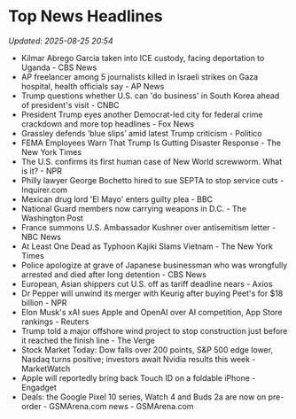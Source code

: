 # Top News Headlines

_Updated: 2025-08-25 20:54_

- Kilmar Abrego Garcia taken into ICE custody, facing deportation to Uganda - CBS News
- AP freelancer among 5 journalists killed in Israeli strikes on Gaza hospital, health officials say - AP News
- Trump questions whether U.S. can 'do business' in South Korea ahead of president's visit - CNBC
- President Trump eyes another Democrat-led city for federal crime crackdown and more top headlines - Fox News
- Grassley defends ‘blue slips’ amid latest Trump criticism - Politico
- FEMA Employees Warn That Trump Is Gutting Disaster Response - The New York Times
- The U.S. confirms its first human case of New World screwworm. What is it? - NPR
- Philly lawyer George Bochetto hired to sue SEPTA to stop service cuts - Inquirer.com
- Mexican drug lord 'El Mayo' enters guilty plea - BBC
- National Guard members now carrying weapons in D.C. - The Washington Post
- France summons U.S. Ambassador Kushner over antisemitism letter - NBC News
- At Least One Dead as Typhoon Kajiki Slams Vietnam - The New York Times
- Police apologize at grave of Japanese businessman who was wrongfully arrested and died after long detention - CBS News
- European, Asian shippers cut U.S. off as tariff deadline nears - Axios
- Dr Pepper will unwind its merger with Keurig after buying Peet's for $18 billion - NPR
- Elon Musk's xAI sues Apple and OpenAI over AI competition, App Store rankings - Reuters
- Trump told a major offshore wind project to stop construction just before it reached the finish line - The Verge
- Stock Market Today: Dow falls over 200 points, S&P 500 edge lower, Nasdaq turns positive; investors await Nvidia results this week - MarketWatch
- Apple will reportedly bring back Touch ID on a foldable iPhone - Engadget
- Deals: the Google Pixel 10 series, Watch 4 and Buds 2a are now on pre-order - GSMArena.com news - GSMArena.com